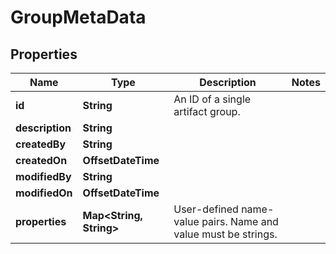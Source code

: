

# GroupMetaData


## Properties

Name | Type | Description | Notes
------------ | ------------- | ------------- | -------------
**id** | **String** | An ID of a single artifact group. | 
**description** | **String** |  | 
**createdBy** | **String** |  | 
**createdOn** | **OffsetDateTime** |  | 
**modifiedBy** | **String** |  | 
**modifiedOn** | **OffsetDateTime** |  | 
**properties** | **Map&lt;String, String&gt;** | User-defined name-value pairs. Name and value must be strings. | 



